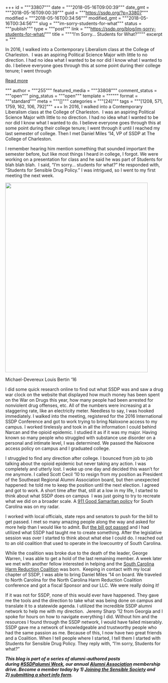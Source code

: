 +++
id = """33807"""
date = """2018-05-16T09:00:39"""
date_gmt = """2018-05-16T09:00:39"""
guid = """https://ssdp.org/?p=33807"""
modified = """2018-05-16T00:34:56"""
modified_gmt = """2018-05-16T00:34:56"""
slug = """im-sorry-students-for-what"""
status = """publish"""
type = """post"""
link = """https://ssdp.org/blog/im-sorry-students-for-what/"""
title = """&#8220;I&#8217;m Sorry&#8230; Students for What?&#8221;"""
excerpt = """<p>In 2016, I walked into a Contemporary Liberalism class at the College of Charleston.  I was an aspiring Political Science Major with little to no direction. I had no idea what I wanted to be nor did I know what I wanted to do. I believe everyone goes through this at some point during their college tenure; I went through</p>
<div class="h10"></div>
<p><a class="more-link2 flat" href="https://ssdp.org/blog/im-sorry-students-for-what/">Read more</a></p>
"""
author = """255"""
featured_media = """33808"""
comment_status = """open"""
ping_status = """open"""
template = """"""
format = """standard"""
meta = """[]"""
categories = """[24]"""
tags = """[1208, 571, 1759, 162, 106, 792]"""
+++
<span style="font-weight: 400;">In 2016, I walked into a Contemporary Liberalism class at the College of Charleston.  I was an aspiring Political Science Major with little to no direction. I had no idea what I wanted to be nor did I know what I wanted to do. I believe everyone goes through this at some point during their college tenure; I went through it until I reached my last semester of college. Then I met Daniel Miles ‘14, VP of SSDP at The College of Charleston.</span>

<span style="font-weight: 400;">I remember hearing him mention something that sounded important the semester before, but like most things I heard in college, I forgot. We were working on a presentation for class and he said he was part of Students for blah blah blah.  I said, “I&#8217;m sorry&#8230; students for what?” He responded with, “Students for Sensible Drug Policy.” I was intrigued, so I went to my first meeting the next week.</span>

<div id="attachment_33808" style="width: 460px" class="wp-caption aligncenter"><img class="size-full wp-image-33808" src="https://ssdp.org/wp-content/uploads/2018/05/Screen-Shot-2018-05-15-at-5.24.48-PM.png" alt="" width="450" height="600" /><p class="wp-caption-text">Michael-Devereux Louis Bertin ‘16</p></div>

<span style="font-weight: 400;">I did some quick research online to find out what SSDP was and saw a drug war clock on the website that displayed how much money has been spent on the War on Drugs this year, how many people had been arrested for nonviolent drug offenses, etc. All of the numbers were increasing at a staggering rate, like an electricity meter. Needless to say, I was hooked immediately. I walked into the meeting, registered for the 2016 International SSDP Conference and got to work trying to bring Naloxone access to my campus. I worked tirelessly and took in all the information I could behind Narcan and the opioid epidemic. I studied it as if it was my major. Having known so many people who struggled with substance use disorder on a personal and intimate level, I was determined. We passed the Naloxone access policy on campus and I graduated college.  </span>

<span style="font-weight: 400;">I struggled to find any direction after college. I bounced from job to job talking about the opioid epidemic but never taking any action. I was completely and utterly lost. I woke up one day and decided this wasn’t for me anymore. I called Scott Cecil ‘10 to resign from my position as President of the Southeast Regional Alumni Association board, but then unexpected happened: he told me to keep the position until the next election. I agreed and got to work. A short time after that, still at a low in my life, I started to think about what SSDP does on campus  I was just going to try to recreate what we did on a broader scale. A </span><a href="https://ssdp.org/campaigns/#call_911_good_samaritan_policies"><span style="font-weight: 400;">911 Good Samaritan policy</span></a><span style="font-weight: 400;"> for South Carolina was on my radar.  </span>

<span style="font-weight: 400;">I worked with local officials, state reps and senators to push for the bill to get passed. I met so many amazing people along the way and asked for more help than I would like to admit. But </span><a href="http://www.counton2.com/news/south-carolina-news/state-considering-good-samaritan-law-to-help-prevent-drug-overdoses/997544267"><span style="font-weight: 400;">the bill got passed</span></a><span style="font-weight: 400;"> and I had utilized what SSDP had taught me to create something. After the legislative session was over I started to think about what else I could do. I reached out to an old coalition that used to operate in the lowcountry of South Carolina.</span>

<span style="font-weight: 400;">While the coalition was broke due to the death of the leader, George Warren, I was able to get a hold of the last remaining member. A week later we met with another fellow interested in helping and the </span><a href="https://southcarolinahrc.org/"><span style="font-weight: 400;">South Carolina Harm Reduction Coalition</span></a><span style="font-weight: 400;"> was born.  Keeping in contact with my local chapter of SSDP, I was able to bring Daniel Miles ‘14 on board. We traveled to North Carolina for the North Carolina Harm Reduction Coalition conference and got a fiscal Sponsor and our LLC. We were really doing it!</span>

<span style="font-weight: 400;">If it was not for SSDP, none of this would ever have happened. They gave me the tools and the direction to take what was being done on campus and translate it to a statewide agenda. I utilized the incredible SSDP alumni network to help me with my direction.  Jeremy Sharp ‘12 from Georgia and I spoke for hours on how to navigate everything I did. Without him and the resources I found through the SSDP network, I would have failed miserably. SSDP gave me a network of knowledgeable and trustworthy people who had the same passion as me. Because of this, I now have two great friends and a Coalition. When I tell people where I started, I tell them I started with Students for Sensible Drug Policy. They reply with, “I’m sorry, Students for what?”</span>

<em><strong>This blog is part of a series of alumni-authored posts during <a href="https://ssdp.org/blog/its-ssdpalumni-week-2018/">#SSDPalumni Week</a>, our annual <a href="http://ssdp.org.alumni/">Alumni Association</a> membership drive. Become a member today by 1) <a href="https://ssdp.nationbuilder.com/alumni_supporter">Joining the Sensible Society</a> and 2)<a href="https://docs.google.com/a/ssdp.org/forms/d/e/1FAIpQLSc91xOTt1uLVJ7iWsZLTBgon-pWFG_5dVUssVSr5AFEgmuo_w/viewform"> submitting a short info form</a>. </strong></em>
